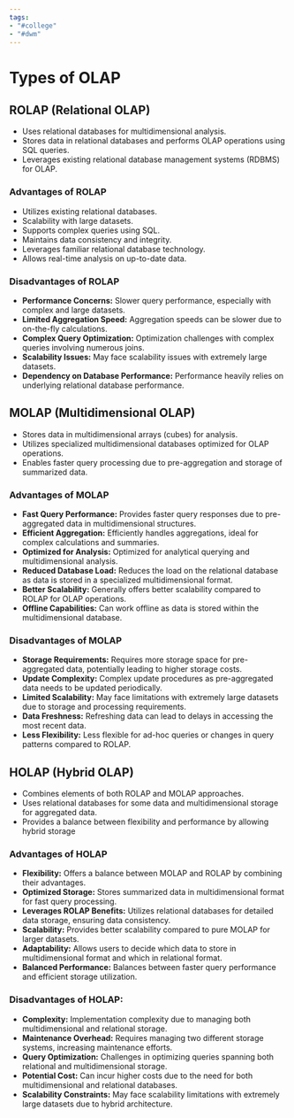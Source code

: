 ```yaml
---
tags:
- "#college"
- "#dwm"
---
```


# Types of OLAP 
## ROLAP (Relational OLAP)
- Uses relational databases for multidimensional analysis.
- Stores data in relational databases and performs OLAP operations using SQL queries.
- Leverages existing relational database management systems (RDBMS) for OLAP.

### Advantages of ROLAP
- Utilizes existing relational databases.
- Scalability with large datasets.
- Supports complex queries using SQL.
- Maintains data consistency and integrity.
- Leverages familiar relational database technology.
- Allows real-time analysis on up-to-date data.

### Disadvantages of ROLAP
- **Performance Concerns:** Slower query performance, especially with complex and large datasets.
- **Limited Aggregation Speed:** Aggregation speeds can be slower due to on-the-fly calculations.
- **Complex Query Optimization:** Optimization challenges with complex queries involving numerous joins.
- **Scalability Issues:** May face scalability issues with extremely large datasets.
- **Dependency on Database Performance:** Performance heavily relies on underlying relational database performance.

## MOLAP (Multidimensional OLAP)
- Stores data in multidimensional arrays (cubes) for analysis.
- Utilizes specialized multidimensional databases optimized for OLAP operations.
- Enables faster query processing due to pre-aggregation and storage of summarized data.
### Advantages of MOLAP
- **Fast Query Performance:** Provides faster query responses due to pre-aggregated data in multidimensional structures.
- **Efficient Aggregation:** Efficiently handles aggregations, ideal for complex calculations and summaries.
- **Optimized for Analysis:** Optimized for analytical querying and multidimensional analysis.
- **Reduced Database Load:** Reduces the load on the relational database as data is stored in a specialized multidimensional format.
- **Better Scalability:** Generally offers better scalability compared to ROLAP for OLAP operations.
- **Offline Capabilities:** Can work offline as data is stored within the multidimensional database.
### Disadvantages of MOLAP
- **Storage Requirements:** Requires more storage space for pre-aggregated data, potentially leading to higher storage costs.
- **Update Complexity:** Complex update procedures as pre-aggregated data needs to be updated periodically.
- **Limited Scalability:** May face limitations with extremely large datasets due to storage and processing requirements.
- **Data Freshness:** Refreshing data can lead to delays in accessing the most recent data.
- **Less Flexibility:** Less flexible for ad-hoc queries or changes in query patterns compared to ROLAP.


## HOLAP (Hybrid OLAP)
- Combines elements of both ROLAP and MOLAP approaches.
- Uses relational databases for some data and multidimensional storage for aggregated data.
- Provides a balance between flexibility and performance by allowing hybrid storage
### Advantages of HOLAP
- **Flexibility:** Offers a balance between MOLAP and ROLAP by combining their advantages.
- **Optimized Storage:** Stores summarized data in multidimensional format for fast query processing.
- **Leverages ROLAP Benefits:** Utilizes relational databases for detailed data storage, ensuring data consistency.
- **Scalability:** Provides better scalability compared to pure MOLAP for larger datasets.
- **Adaptability:** Allows users to decide which data to store in multidimensional format and which in relational format.
- **Balanced Performance:** Balances between faster query performance and efficient storage utilization.
### Disadvantages of HOLAP:
- **Complexity:** Implementation complexity due to managing both multidimensional and relational storage.
- **Maintenance Overhead:** Requires managing two different storage systems, increasing maintenance efforts.
- **Query Optimization:** Challenges in optimizing queries spanning both relational and multidimensional storage.
- **Potential Cost:** Can incur higher costs due to the need for both multidimensional and relational databases.
- **Scalability Constraints:** May face scalability limitations with extremely large datasets due to hybrid architecture.